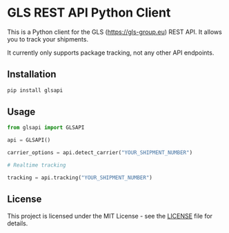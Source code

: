 # GLS REST API Python Client

This is a Python client for the GLS (https://gls-group.eu) REST API. It allows you to track your shipments.

It currently only supports package tracking, not any other API endpoints.

## Installation

```bash
pip install glsapi
```

## Usage

```python
from glsapi import GLSAPI

api = GLSAPI()

carrier_options = api.detect_carrier("YOUR_SHIPMENT_NUMBER")

# Realtime tracking

tracking = api.tracking("YOUR_SHIPMENT_NUMBER")
```

## License

This project is licensed under the MIT License - see the [LICENSE](LICENSE) file for details.